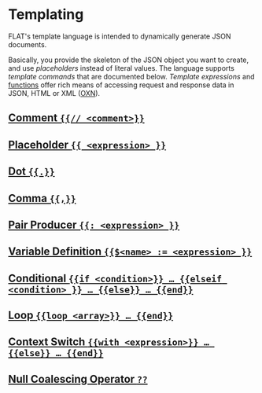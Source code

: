 # Templating

FLAT's template language is intended to dynamically generate JSON documents.

Basically, you provide the skeleton of the JSON object you want to
create, and use _placeholders_ instead of literal values. The language supports _template commands_ that are documented below. _Template expressions_ and [functions](../functions/README.md) offer rich means of accessing request and response data in JSON, HTML or XML ([OXN](oxn.md)).

## [Comment `{{// <comment>}}`](comment.md)

## [Placeholder `{{ <expression> }}`](placeholder.md)

## [Dot `{{.}}`](dot.md)

## [Comma `{{,}}`](comma.md)

## [Pair Producer `{{: <expression> }}`](pair-producer.md)

## [Variable Definition `{{$<name> := <expression> }}`](variable.md)

## [Conditional `{{if <condition>}} … {{elseif <condition> }} … {{else}} … {{end}}`](if.md)

## [Loop `{{loop <array>}} … {{end}}`](loop.md)

## [Context Switch `{{with <expression>}} … {{else}} … {{end}}`](with.md)

## [Null Coalescing Operator `??`](null-coalescing-operator.md)

